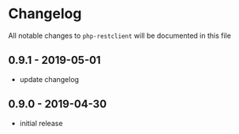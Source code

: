# Changelog

All notable changes to `php-restclient` will be documented in this file

## 0.9.1 - 2019-05-01
- update changelog

## 0.9.0 - 2019-04-30
- initial release